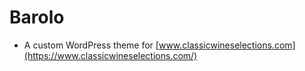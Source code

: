 # Barolo
- A custom WordPress theme for [www.classicwineselections.com](https://www.classicwineselections.com/)
